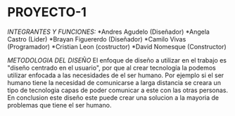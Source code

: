 # PROYECTO-1
*INTEGRANTES Y FUNCIONES:*
*Andres Agudelo (Diseñador)
*Angela Castro (Lider)
*Brayan Figuererdo (Diseñador)
*Camilo Vivas (Programador)
*Cristian Leon (costructor)
*David Nomesque (Constructor)

*METODOLOGIA DEL DISEÑO* 
El enfoque de diseño a utilizar en el trabajo es "diseño centrado en el usuario", por que al crear tecnología la podemos utilizar enfocada a las necesidades de el ser humano. Por ejemplo si el ser humano tiene la necesidad de comunicarse a larga distancia se creara un tipo de tecnologia capas de poder comunicar a este con las otras personas.
En conclusion este diseño este puede crear una solucion a la mayoria de problemas que tiene el ser humano.
